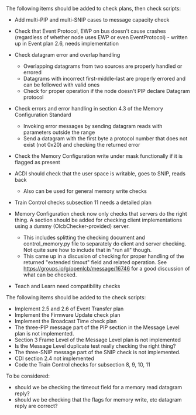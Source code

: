 The following items should be added to check plans, then check scripts:

 - Add multi-PIP and multi-SNIP cases to message capacity check
 - Check that Event Protocol, EWP on bus doesn't cause crashes (regardless of whether node uses EWP or even EventProtocol) - written up in Event plan 2.6, needs implementation
 - Check datagram error and overlap handling
    - Overlapping datagrams from two sources are properly handled or errored
    - Datagrams with incorrect first-middle-last are properly errored and can be followed with valid ones 
    - Check for proper operation if the node doesn't PIP declare Datagram protocol
 - Check errors and error handling in section 4.3 of the Memory Configuration Standard
   - Invoking error messages by sending datagram reads with parameters outside the range
   - Send a datagram with the first byte a protocol number that does not exist (not 0x20) and checking the returned error
 - Check the Memory Configuration write under mask functionally if it is flagged as present 
 - ACDI should check that the user space is writable, goes to SNIP, reads back
   - Also can be used for general memory write checks
 - Train Control checks subsection 11 needs a detailed plan

 - Memory Configuration check now only checks that servers do the right thing. A section should be added for checking client implementations using a dummy (OlcbChecker-provided) server.
    - This includes splitting the checking document and control_memory.py file to separately do client and server checking.  Not quite sure how to include that in "run all" though.
    - This came up in a discusion of checking for proper handling of the returned "extended timout" field and related operation. See https://groups.io/g/openlcb/message/16746 for a good discussion of what can be checked.

- Teach and Learn need compatibility checks 

The following items should be added to the check scripts:

 - Implement 2.5 and 2.6 of Event Transfer plan
 - Implement the Firmware Update check plan
 - Implement the Broadcast Time check plan
 - The three-PIP message part of the PIP section in the Message Level plan is not implemented.
 - Section 3 Frame Level of the Message Level plan is not implemented
 - Is the Message Level duplicate test really checking the right thing?
 - The three-SNIP message part of the SNIP check is not implemented.
 - CDI section 2.4 not implemented
 - Code the Train Control checks for subsection 8, 9, 10, 11
 

To be considered:
 - should we be checking the timeout field for a memory read datagram reply?
 - should we be checking that the flags for memory write, etc datagram reply are correct?
 

